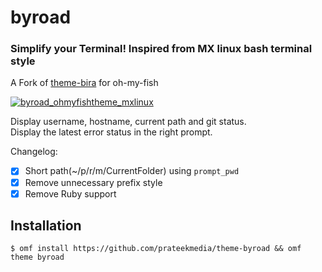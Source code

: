 # byroad #
### Simplify your Terminal! Inspired from MX linux bash terminal style ###

A Fork of [theme-bira](https://github.com/oh-my-fish/theme-bira) for oh-my-fish  

[![byroad_ohmyfishtheme_mxlinux](https://user-images.githubusercontent.com/41370460/99951757-9acdd800-2da4-11eb-9cd6-8fee6dbbadb6.jpg)](#installation)  

Display username, hostname, current path and git status.  
Display the latest error status in the right prompt. 
  
Changelog:  
- [x] Short path(~/p/r/m/CurrentFolder) using `prompt_pwd`  
- [x] Remove unnecessary prefix style  
- [x] Remove Ruby support  

## Installation ##
```
$ omf install https://github.com/prateekmedia/theme-byroad && omf theme byroad
```
